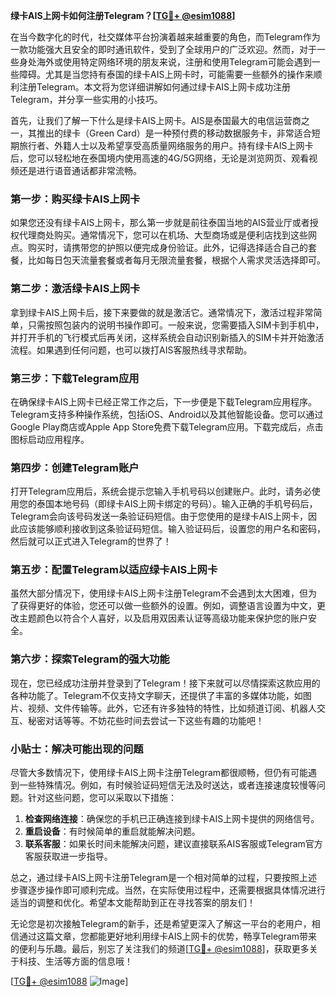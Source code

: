 **绿卡AIS上网卡如何注册Telegram？[[TG💪+ @esim1088](https://t.me/s/esim1088)]**

在当今数字化的时代，社交媒体平台扮演着越来越重要的角色，而Telegram作为一款功能强大且安全的即时通讯软件，受到了全球用户的广泛欢迎。然而，对于一些身处海外或使用特定网络环境的朋友来说，注册和使用Telegram可能会遇到一些障碍。尤其是当您持有泰国的绿卡AIS上网卡时，可能需要一些额外的操作来顺利注册Telegram。本文将为您详细讲解如何通过绿卡AIS上网卡成功注册Telegram，并分享一些实用的小技巧。

首先，让我们了解一下什么是绿卡AIS上网卡。AIS是泰国最大的电信运营商之一，其推出的绿卡（Green Card）是一种预付费的移动数据服务卡，非常适合短期旅行者、外籍人士以及希望享受高质量网络服务的用户。持有绿卡AIS上网卡后，您可以轻松地在泰国境内使用高速的4G/5G网络，无论是浏览网页、观看视频还是进行语音通话都非常流畅。

### **第一步：购买绿卡AIS上网卡**
如果您还没有绿卡AIS上网卡，那么第一步就是前往泰国当地的AIS营业厅或者授权代理商处购买。通常情况下，您可以在机场、大型商场或是便利店找到这些网点。购买时，请携带您的护照以便完成身份验证。此外，记得选择适合自己的套餐，比如每日包天流量套餐或者每月无限流量套餐，根据个人需求灵活选择即可。

### **第二步：激活绿卡AIS上网卡**
拿到绿卡AIS上网卡后，接下来要做的就是激活它。通常情况下，激活过程非常简单，只需按照包装内的说明书操作即可。一般来说，您需要插入SIM卡到手机中，并打开手机的飞行模式后再关闭，这样系统会自动识别新插入的SIM卡并开始激活流程。如果遇到任何问题，也可以拨打AIS客服热线寻求帮助。

### **第三步：下载Telegram应用**
在确保绿卡AIS上网卡已经正常工作之后，下一步便是下载Telegram应用程序。Telegram支持多种操作系统，包括iOS、Android以及其他智能设备。您可以通过Google Play商店或Apple App Store免费下载Telegram应用。下载完成后，点击图标启动应用程序。

### **第四步：创建Telegram账户**
打开Telegram应用后，系统会提示您输入手机号码以创建账户。此时，请务必使用您的泰国本地号码（即绿卡AIS上网卡绑定的号码）。输入正确的手机号码后，Telegram会向该号码发送一条验证码短信。由于您使用的是绿卡AIS上网卡，因此应该能够顺利接收到这条验证码短信。输入验证码后，设置您的用户名和密码，然后就可以正式进入Telegram的世界了！

### **第五步：配置Telegram以适应绿卡AIS上网卡**
虽然大部分情况下，使用绿卡AIS上网卡注册Telegram不会遇到太大困难，但为了获得更好的体验，您还可以做一些额外的设置。例如，调整语言设置为中文，更改主题颜色以符合个人喜好，以及启用双因素认证等高级功能来保护您的账户安全。

### **第六步：探索Telegram的强大功能**
现在，您已经成功注册并登录到了Telegram！接下来就可以尽情探索这款应用的各种功能了。Telegram不仅支持文字聊天，还提供了丰富的多媒体功能，如图片、视频、文件传输等。此外，它还有许多独特的特性，比如频道订阅、机器人交互、秘密对话等等。不妨花些时间去尝试一下这些有趣的功能吧！

### **小贴士：解决可能出现的问题**
尽管大多数情况下，使用绿卡AIS上网卡注册Telegram都很顺畅，但仍有可能遇到一些特殊情况。例如，有时候验证码短信无法及时送达，或者连接速度较慢等问题。针对这些问题，您可以采取以下措施：

1. **检查网络连接**：确保您的手机已正确连接到绿卡AIS上网卡提供的网络信号。
2. **重启设备**：有时候简单的重启就能解决问题。
3. **联系客服**：如果长时间未能解决问题，建议直接联系AIS客服或Telegram官方客服获取进一步指导。

总之，通过绿卡AIS上网卡注册Telegram是一个相对简单的过程，只要按照上述步骤逐步操作即可顺利完成。当然，在实际使用过程中，还需要根据具体情况进行适当的调整和优化。希望本文能帮助到正在寻找答案的朋友们！

无论您是初次接触Telegram的新手，还是希望更深入了解这一平台的老用户，相信通过这篇文章，您都能更好地利用绿卡AIS上网卡的优势，畅享Telegram带来的便利与乐趣。最后，别忘了关注我们的频道[[TG💪+ @esim1088](https://t.me/s/esim1088)]，获取更多关于科技、生活等方面的信息哦！

[[TG💪+ @esim1088](https://t.me/s/esim1088) ![Image](https://i.postimg.cc/4NQfJmqS/Snipaste-2025-05-13-00-14-12.png)]